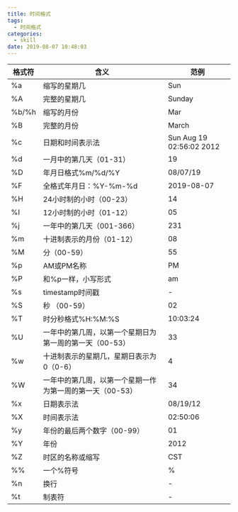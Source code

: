 ```yaml
---
title: 时间格式
tags:
  - 时间格式
categories:
  - skill
date: 2019-08-07 10:48:03
---
```


| 格式符 |                            含义                           |           范例           |
|--------|-----------------------------------------------------------|--------------------------|
| %a     | 缩写的星期几                                              | Sun                      |
| %A     | 完整的星期几                                              | Sunday                   |
| %b/%h  | 缩写的月份                                                | Mar                      |
| %B     | 完整的月份                                                | March                    |
| %c     | 日期和时间表示法                                          | Sun Aug 19 02:56:02 2012 |
| %d     | 一月中的第几天（01-31）                                   | 19                       |
| %D     | 年月日格式%m/%d/%Y                                      | 08/07/19                 |
| %F     | 全格式年月日：%Y-%m-%d                                    | 2019-08-07               |
| %H     | 24小时制的小时（00-23）                                   | 14                       |
| %I     | 12小时制的小时（01-12）                                   | 05                       |
| %j     | 一年中的第几天（001-366）                                 | 231                      |
| %m     | 十进制表示的月份（01-12）                                 | 08                       |
| %M     | 分（00-59）                                               | 55                       |
| %p     | AM或PM名称                                                | PM                       |
| %P     | 和%p一样，小写形式                                        | am                       |
| %s     | timestamp时间戳                                           | -                        |
| %S     | 秒 （00-59）                                              | 02                       |
| %T     | 时分秒格式%H:%M:%S                                        | 10:03:24                 |
| %U     | 一年中的第几周，以第一个星期日为第一周的第一天（00-53）   | 33                       |
| %w     | 十进制表示的星期几，星期日表示为0（0-6）                  | 4                        |
| %W     | 一年中的第几周，以第一个星期一作为第一周的第一天（00-53） | 34                       |
| %x     | 日期表示法                                                | 08/19/12                 |
| %X     | 时间表示法                                                | 02:50:06                 |
| %y     | 年份的最后两个数字（00-99）                               | 01                       |
| %Y     | 年份                                                      | 2012                     |
| %Z     | 时区的名称或缩写                                          | CST                      |
| %%     | 一个%符号                                                 | %                        |
| %n     | 换行                                                      | -                        |
| %t     | 制表符                                                    | -                        |
